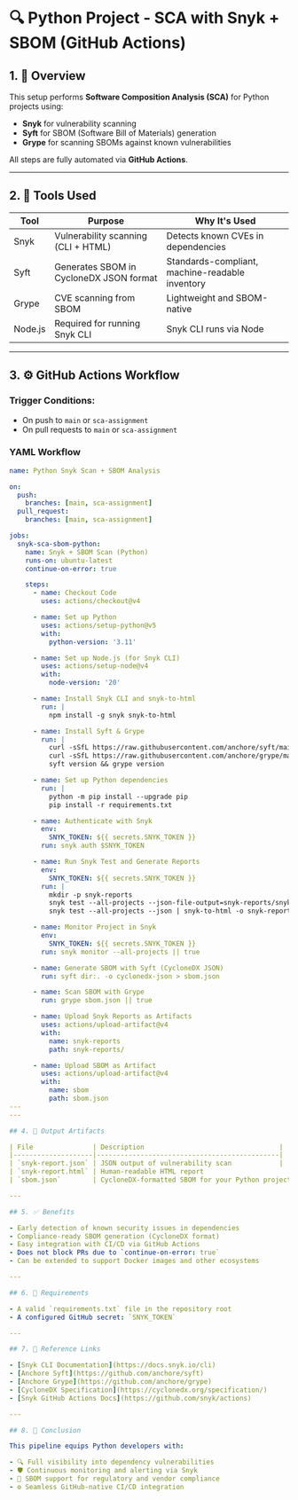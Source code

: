 # 🔍 Python Project - SCA with Snyk + SBOM (GitHub Actions)

## 1. 🎯 Overview

This setup performs **Software Composition Analysis (SCA)** for Python projects using:

- **Snyk** for vulnerability scanning  
- **Syft** for SBOM (Software Bill of Materials) generation  
- **Grype** for scanning SBOMs against known vulnerabilities  

All steps are fully automated via **GitHub Actions**.

---

## 2. 🧰 Tools Used

| Tool    | Purpose                                | Why It's Used                                    |
|---------|---------------------------------------|-------------------------------------------------|
| Snyk    | Vulnerability scanning (CLI + HTML)   | Detects known CVEs in dependencies              |
| Syft    | Generates SBOM in CycloneDX JSON format | Standards-compliant, machine-readable inventory |
| Grype   | CVE scanning from SBOM                | Lightweight and SBOM-native                      |
| Node.js | Required for running Snyk CLI         | Snyk CLI runs via Node                           |

---

## 3. ⚙️ GitHub Actions Workflow

### Trigger Conditions:

- On push to `main` or `sca-assignment`  
- On pull requests to `main` or `sca-assignment`  

### YAML Workflow

```yaml
name: Python Snyk Scan + SBOM Analysis

on:
  push:
    branches: [main, sca-assignment]
  pull_request:
    branches: [main, sca-assignment]

jobs:
  snyk-sca-sbom-python:
    name: Snyk + SBOM Scan (Python)
    runs-on: ubuntu-latest
    continue-on-error: true

    steps:
      - name: Checkout Code
        uses: actions/checkout@v4

      - name: Set up Python
        uses: actions/setup-python@v5
        with:
          python-version: '3.11'

      - name: Set up Node.js (for Snyk CLI)
        uses: actions/setup-node@v4
        with:
          node-version: '20'

      - name: Install Snyk CLI and snyk-to-html
        run: |
          npm install -g snyk snyk-to-html

      - name: Install Syft & Grype
        run: |
          curl -sSfL https://raw.githubusercontent.com/anchore/syft/main/install.sh | sh -s -- -b /usr/local/bin
          curl -sSfL https://raw.githubusercontent.com/anchore/grype/main/install.sh | sh -s -- -b /usr/local/bin
          syft version && grype version

      - name: Set up Python dependencies
        run: |
          python -m pip install --upgrade pip
          pip install -r requirements.txt

      - name: Authenticate with Snyk
        env:
          SNYK_TOKEN: ${{ secrets.SNYK_TOKEN }}
        run: snyk auth $SNYK_TOKEN

      - name: Run Snyk Test and Generate Reports
        env:
          SNYK_TOKEN: ${{ secrets.SNYK_TOKEN }}
        run: |
          mkdir -p snyk-reports
          snyk test --all-projects --json-file-output=snyk-reports/snyk-report.json || true
          snyk test --all-projects --json | snyk-to-html -o snyk-reports/snyk-report.html || true

      - name: Monitor Project in Snyk
        env:
          SNYK_TOKEN: ${{ secrets.SNYK_TOKEN }}
        run: snyk monitor --all-projects || true

      - name: Generate SBOM with Syft (CycloneDX JSON)
        run: syft dir:. -o cyclonedx-json > sbom.json

      - name: Scan SBOM with Grype
        run: grype sbom.json || true

      - name: Upload Snyk Reports as Artifacts
        uses: actions/upload-artifact@v4
        with:
          name: snyk-reports
          path: snyk-reports/

      - name: Upload SBOM as Artifact
        uses: actions/upload-artifact@v4
        with:
          name: sbom
          path: sbom.json
---
---

## 4. 📂 Output Artifacts

| File               | Description                                  |
|--------------------|----------------------------------------------|
| `snyk-report.json` | JSON output of vulnerability scan            |
| `snyk-report.html` | Human-readable HTML report                     |
| `sbom.json`        | CycloneDX-formatted SBOM for your Python project |

---

## 5. ✅ Benefits

- Early detection of known security issues in dependencies  
- Compliance-ready SBOM generation (CycloneDX format)  
- Easy integration with CI/CD via GitHub Actions  
- Does not block PRs due to `continue-on-error: true`  
- Can be extended to support Docker images and other ecosystems  

---

## 6. 📌 Requirements

- A valid `requirements.txt` file in the repository root  
- A configured GitHub secret: `SNYK_TOKEN`  

---

## 7. 📖 Reference Links

- [Snyk CLI Documentation](https://docs.snyk.io/cli)  
- [Anchore Syft](https://github.com/anchore/syft)  
- [Anchore Grype](https://github.com/anchore/grype)  
- [CycloneDX Specification](https://cyclonedx.org/specification/)  
- [Snyk GitHub Actions Docs](https://github.com/snyk/actions)  

---

## 8. 🎉 Conclusion

This pipeline equips Python developers with:

- 🔍 Full visibility into dependency vulnerabilities  
- 🛡️ Continuous monitoring and alerting via Snyk  
- 📄 SBOM support for regulatory and vendor compliance  
- ⚙️ Seamless GitHub-native CI/CD integration  
